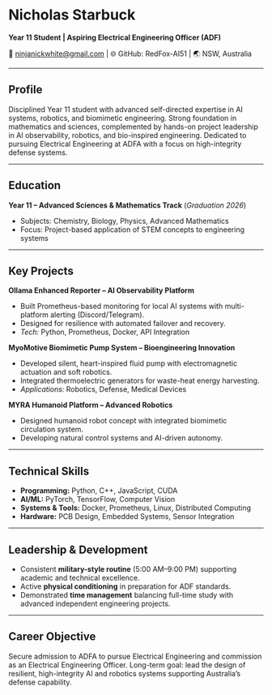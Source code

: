 # Nicholas Starbuck
**Year 11 Student | Aspiring Electrical Engineering Officer (ADF)**

📧 ninjanickwhite@gmail.com | 🌐 GitHub: RedFox-AI51 | 🌏 NSW, Australia

---

## Profile
Disciplined Year 11 student with advanced self-directed expertise in AI systems, robotics, and biomimetic engineering. Strong foundation in mathematics and sciences, complemented by hands-on project leadership in AI observability, robotics, and bio-inspired engineering. Dedicated to pursuing Electrical Engineering at ADFA with a focus on high-integrity defense systems.

---

## Education
**Year 11 – Advanced Sciences & Mathematics Track** (*Graduation 2026*)  
- Subjects: Chemistry, Biology, Physics, Advanced Mathematics  
- Focus: Project-based application of STEM concepts to engineering systems  

---

## Key Projects

**Ollama Enhanced Reporter – AI Observability Platform**  
- Built Prometheus-based monitoring for local AI systems with multi-platform alerting (Discord/Telegram).  
- Designed for resilience with automated failover and recovery.  
- *Tech:* Python, Prometheus, Docker, API Integration  

**MyoMotive Biomimetic Pump System – Bioengineering Innovation**  
- Developed silent, heart-inspired fluid pump with electromagnetic actuation and soft robotics.  
- Integrated thermoelectric generators for waste-heat energy harvesting.  
- *Applications:* Robotics, Defense, Medical Devices  

**MYRA Humanoid Platform – Advanced Robotics**  
- Designed humanoid robot concept with integrated biomimetic circulation system.  
- Developing natural control systems and AI-driven autonomy.  

---

## Technical Skills
- **Programming:** Python, C++, JavaScript, CUDA  
- **AI/ML:** PyTorch, TensorFlow, Computer Vision  
- **Systems & Tools:** Docker, Prometheus, Linux, Distributed Computing  
- **Hardware:** PCB Design, Embedded Systems, Sensor Integration  

---

## Leadership & Development
- Consistent **military-style routine** (5:00 AM–9:00 PM) supporting academic and technical excellence.  
- Active **physical conditioning** in preparation for ADF standards.  
- Demonstrated **time management** balancing full-time study with advanced independent engineering projects.  

---

## Career Objective
Secure admission to ADFA to pursue Electrical Engineering and commission as an Electrical Engineering Officer. Long-term goal: lead the design of resilient, high-integrity AI and robotics systems supporting Australia’s defense capability.
